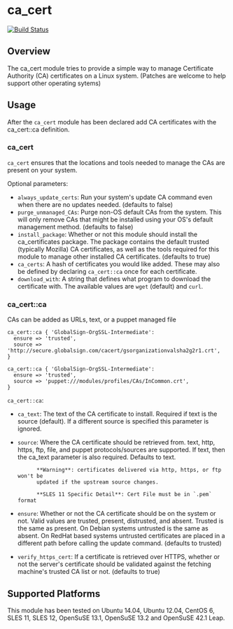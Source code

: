 ca_cert
=======

[![Build Status](https://travis-ci.org/pcfens/puppet-ca_cert.png?branch=master)](https://travis-ci.org/pcfens/puppet-ca_cert)

Overview
--------

The ca_cert module tries to provide a simple way to manage Certificate Authority (CA)
certificates on a Linux system. (Patches are welcome to help support other
operating sytems)

Usage
-----

After the `ca_cert` module has been declared add CA certificates with the ca_cert::ca
definition.

### ca_cert

`ca_cert` ensures that the locations and tools needed to manage the CAs are present on
your system.

Optional parameters:
  * `always_update_certs`: Run your system's update CA command even when there are no
                           updates needed. (defaults to false)
  * `purge_unmanaged_CAs`: Purge non-OS default CAs from the system. This will only
                           remove CAs that might be installed using your OS's default
                           management method. (defaults to false)
  * `install_package`: Whether or not this module should install the ca_certificates
                       package. The package contains the default trusted (typically
                       Mozilla) CA certificates, as well as the tools required for this
                       module to manage other installed CA certificates. (defaults to true)
  * `ca_certs`: A hash of certificates you would like added. These may also be defined
                by declaring `ca_cert::ca` once for each certificate.
  * `download_with`: A string that defines what program to download the certificate with.
                     The available values are `wget` (default) and `curl`.

### ca_cert::ca

CAs can be added as URLs, text, or a puppet managed file

```puppet
ca_cert::ca { 'GlobalSign-OrgSSL-Intermediate':
  ensure => 'trusted',
  source => 'http://secure.globalsign.com/cacert/gsorganizationvalsha2g2r1.crt',
}
```

```puppet
ca_cert::ca { 'GlobalSign-OrgSSL-Intermediate':
  ensure => 'trusted',
  source => 'puppet:///modules/profiles/CAs/InCommon.crt',
}
```


`ca_cert::ca`:

  * `ca_text`: The text of the CA certificate to install. Required if text is the source
               (default). If a different source is specified this parameter is ignored.
  * `source`: Where the CA certificate should be retrieved from. text, http, https, ftp,
              file, and puppet protocols/sources are supported. If text, then the ca_text parameter
              is also required. Defaults to text.

              **Warning**: certificates delivered via http, https, or ftp won't be
              updated if the upstream source changes.

              **SLES 11 Specific Detail**: Cert File must be in `.pem` format

  * `ensure`: Whether or not the CA certificate should be on the system or not. Valid
              values are trusted, present, distrusted, and absent. Trusted is the same
              as present. On Debian systems untrusted is the same as absent. On RedHat
              based systems untrusted certificates are placed in a different path before
              calling the update command. (defaults to trusted)
  * `verify_https_cert`: If a certificate is retrieved over HTTPS, whether or not the
                         server's certificate should be validated against the fetching
                         machine's trusted CA list or not. (defaults to true)

Supported Platforms
-------------------

This module has been tested on Ubuntu 14.04, Ubuntu 12.04, CentOS 6, SLES 11, SLES 12, OpenSuSE 13.1, OpenSuSE 13.2 and OpenSuSE 42.1 Leap.
